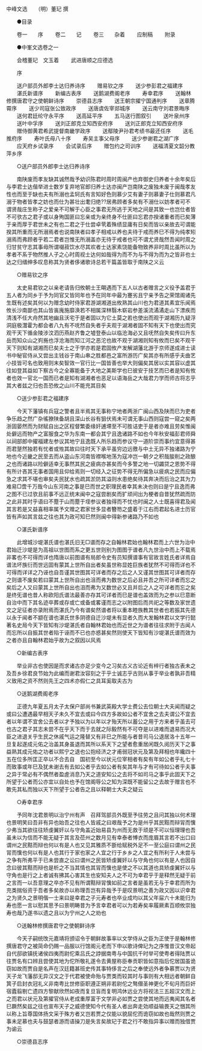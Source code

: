 <!-- { "loadSidebar": true } -->
中峰文选　　（明）董玘 撰 

　　●目录 

　　卷一　　序 
　　卷二　　记 
　　卷三　　杂着 
　　应制稿 
　　附录 

　　●中峯文选卷之一 

　　会稽董玘　文玉着 
　　武进唐顺之应德选 

　　序 

　　送户部员外郎李士达归养诗序 
　　赠易钦之序 
　　送少参彭君之福建序 
　　湛氏新谱序 
　　新编古表序 
　　送鹅湖费阁老序 
　　寿幸君序 
　　送翰林修撰唐君守之使朝鲜诗序 
　　崇德县志序 
　　送王朝宗擢宁国通判序 
　　送章腾霄序 
　　送少司寇张公致政序 
　　送唐虞佐宰郯城序 
　　送云南守刘君景晦序 
　　送何君廷纶守永平序 
　　送高延平序 
　　五马送行图叙引 
　　送叶泉州序 
　　送叶中孚序 
　　送刘正郎克立知西安府序 
　　送刘正郎克立知西安府序 
　　赠侍御黄君希武提督南畿学政序 
　　送鄢陵尹孙君考绩书最还任序 
　　送毛推府序 
　　寿叶氏母八十序 
　　寿吴主事父母序 
　　送少参谢君之湖广序 
　　应天府乡试录序 
　　会试录后序 
　　赠包约之司训序 
　　送福清夏文韶分教萍乡序 

　　○送户部员外郎李士达归养诗序 

　　南陕废而孝友缺其诚然哉予幼识陈君时周时周闽产也弃御史归养者十余年矣后与李君士达偕举进士数岁复弃地官郎归养士达亦闽产岂南陕之废独未废于闽哉孝友性也而至于缺也夫有所溺也孟轲氏有言知好色则慕少艾有妻子则慕妻子仕则慕君凡溺于物者皆孝之妨也而仕为甚壮出耄归绝??居弗顾者多矣有不溺仕以妨孝者可不谓贤哉庄生称子之爱亲不可解于心臣之事君无所逃于天地之间是其致一也岂仕者皆不可欤古之君子或以身殉国匪曰忘亲或为亲终身不仕匪曰忘君亦揆诸重者而已矣薄于亲而厚于君世未之有也二君之于仕尝卓茕着殊绩显庸有日矣而皆以亲故去可谓能揆其所重而无所溺焉者也说南陕者曰孝子相戒以养也夫待于戒而养巳不得为纯孝矧溺焉而弗顾者乎若二君者岂惟无所溺盖亦无待于戒者也可不谓尤贤哉然吾闻时周之归甘贫守志其事毋所谓啜菽饮水尽其欢者士达家素饶能备物致养非时周比虽所以为孝者不系于物然推人子之心时周视士达何如哉得为而不为与不得为而为之皆非也士达之归缙绅多叹息称其为贤者侈诸歌诗总若干篇盖皆取于南陕之义云 

　　○赠易钦之序 

　　太史易君钦之以亲老请告归攸朝士王朙遇而下五人以古者赠言之义役予盖君于五人者为同乡于予为同官又皆同年也予在同年中最为蹇劣且宁亲予告之荣馆阁诸先生既有述矣其何以为赠念幼时侍家君游湖湘道出攸熟其山川也为君道其素宜乐闻焉攸长沙南鄙也其山皆嵔廆施靡涣若不相属深林翳木崭岩参差溪流潏潏走山下漂疾而清浅不任大舟然其地幽且沃宅于是者固以为它土莫之若也使出而观于湖湘历九疑浮洞庭极灊霍为都会者八九有不呒然自失者乎夫观于湖湘者固不知有天下也使出而究观干天下循金陵涉汶泗历燕赵齐鲁之墟登泰山以临沧海必又且呒然自失矣传曰升东岳而知众山之峛崺也浮沧海而知江河之恶沱也故不观于湖湘则知有攸而巳矣不观干天下则知有湖湘而巳矣夫士之于学亦若是君固攸产发解湖藩北游于京师遂成进士读书中秘官侍从又尝出主钱谷于南山串之胜都邑之富所游历广矣其亦有所感乎夫曲艺小技皆可名也致用则末矣智效一官行比一国皆善也举大则偏矣其居以实其容以虚其往如登其益如下察古今之全寡能备于大地之美斯学也巳彼安于技艺而巳者是知有攸者也效一官北一国而已者是知有湖湘者也恶足以语海岳之大哉君力学而师古将志乎其大者兹之归也吾恐攸之山川不能充其目矣 

　　○送少参彭君之福建序 

　　今天下藩镇有兵寇之警者且半焉其无事称宁地者两浙广闽山西及陕而巳为吏者争乐趋之然广杂徭獠陕备胡且深山长谷有狙伏焉未可谓无事山西则寇尝一窥之矣两浙固晏然而为财赋自出之区程督繁委缘奸逋墆至不可胜诘吏于是者亦难且劳矣惟闽处僻远而物产之富服食之华为东南一都会其宁且逸诸路不如也今年秋安福彭君师舜以祠部郎中擢福建左参议其地宁且逸既人所乐趋而参议守一道阶崇而事约宜意得甚而君蹵然独若有忧者或恠其故曰往时天下承平虽穷边远徼与中土无异不独诸路为宁地也今近畿之民至去而从盗山东河南皆襟喉地荡为寇冲岂一朝夕之积哉朘削之政酿之也而诸路以险僻适幸无事然其民之疲病亦甚矣而今多警之地一切蠲贷之恩势不得有所计吝其无事者国用且仰给焉则一切经入之征势不得无所偏急以疲病之民而应偏急之求其不堪也审矣夫民犹水也疏其淤防其溢则水患绝矣待其奔决而后治之其为力难易□啻千万哉今山东河南之事是巳而世之职理民者幸其未决也则曰是宁且逸而弗之图不已过欤且前事不远正统末闽中之寇尝剧矣而犷顽间出为梗者自昔犹然疏而防之此非其时乎语曰不蹷于山而蹷于垤参议者独得而不忧也时闽之人士既喜得君及闻其言若是又益喜相率属予文赠之君家世多显者簪笏之盛着于江右而君起名进士历官皆有声如其言兹之往也其为政可知巳然则闽中得新参诸路乃不如也 

　　○湛氏新谱序 

　　此增城沙堤湛氏谱也湛氏旧无□谱而存之自翰林君始也翰林君而上六世为治中君始迁沙堤是为高祖以世图而系之更五世则别为图图于谱者凡九世治中而上不载焉非畧也不可得而详也隋唐以前图谱有局郎令史有员知撰谱事有官故言姓氏者详焉自谱法坏族衍而世远固有蒙其上世所自出者矣虽世称显姓巨族者犹然不可得而详也不可得而详详之乃诬也自吾谨其世图其可详者而存之后之人又谨其世图其可详者而存之则谱不废矣若曰蒙其上世所自出也沮而弗为数世之后必且并吾之所可详者而忘之矣后之人又曰蒙其上世所自出也沮而弗为又数世必又且并后之人之可详者而忘之矣是终旡谱也昔人称欧阳氏谱法最善亦存其可详者而巳是谱也盖效而为之参以巳意断自治中而下其名迹卒葬或存或亡或备或畧谨而志之以附图后而共祀之等数及家世遗文之足征者亦录附焉而湛氏乃今有谱矣然谱者将以重本睦族教其世者也若振其先德以永于闻者不颛在谱也湛氏世多阴德自迁沙堤未有显者久而大发翰林君以文学行懿著名史局今天下皆知有沙堤湛氏者自翰林君始也而近世之为谱者往往求附于古闻人而忘所以自振其世者陷于诬而不已也亦惑甚矣然则使天下皆知有沙堤湛氏谱而效为之者亦且自翰林君始乎故为之叙因以风焉 

　　○新编古表序 

　　举业非古也使因是而求诸古亦足少变今之习矣古义古论近有梓行者独古表未之及吾乡徐君良节始为此编而谢君汝容刻之于乎士诚志乎古则从事于举业者孰非吾精义致用之资不然则先王之四术亦假仁之具耳奚取夫古为 

　　○送鹅湖费阁老序 

　　正德九年夏五月太子太保户部尚书兼武英殿大学士费公去位朝士大夫闻而疑之或曰公遭遇最早相天子未久不宜去或曰今四方多故如公者不宜舍之去夫谓公不宜去者以年谓不宜舍公去者以才予独以为以年以才殆天所以蓄公之用于方来者乎虽去可也古之君子其志未尝不在乎天下而于去就之际毅然有不可夺是以进难而退易而况大臣之进退关乎生民之休戚气运之隆替又有非巳之所能与者昔司马公退居洛十五年一旦复起遂成元佑之治盖其身虽退而其所以系天下之望者愈重居闲既久阅历天下之事益熟其成元佑之功者以熙宁之退也公抱经济之才甫弱冠状元及第及拜相也年纔四十五在位多所匡正卒以不合去自　国初至今以状元位宰相者有矣有年如公者乎礼七十而致事或年巳及犹未谢去有去如公者乎去如公者有矣其年与才有可待如公者乎夫事之异于常必有不偶然者盈虗消息乃天之道安知公之去将不如司马之事乎此固天下之所望于公者而公亦宜以自处也予在馆阁辱公之知为深既不能留公之去故于赠言也不敢先其私而独以天下所望于公者告之且以释朝士大夫之疑云 

　　○寿幸君序 

　　予同年沈君景明以治宁州有声　召拜驾部员外既至予往劳之且问其独以何术理也景明笑曰吾非有异也始吾之往也人皆戚之曰艰哉予之为是州乎其民黠而辩冐而懻少弗当其欲往往矫虔翼奸以与守角盖近始易县为州而无救于顽是不可以恒理理也吾虽未以为信而不能无疑于其言及莅州之数月见有幸泰者愽衣而庞眉其言若不出口曰谓州之民黠而辩也何以有是人也又见其雅质不斵给赋税外足不一至公庭曰谓州之民冐而懻也何以有是人也其行于家也家之人宜之行于乡乡之人宜之有所利于人未尝与之争有所弗平于已未尝直之讼曰谓州之民皆矫虔翼奸以与守角也何以有是人也因自念曰彼其黠而辩也是析之不当其情也其冐而懻也是使之不以其道也具矫虔翼奸以与守角也是行之上者诚有拂其心害其生也安知夫人之不可为幸君乎于是释然无疑于前之言而一以吾意理之卒亦不见有所谓黠辩冐懻如前之言者是虽若无与于幸君而所为充类揣俗资于吾者多矣故亦以称理吾岂有异哉予于是叹景明之善为政又因以识幸君之为贤久之景明偕一士来曰是幸君之子元寿者也卒业成均以其父年屇六十未能归为寿也愿一言以慰其思予曰景明畴昔为予言幸君者可以为若寿矣率履厥素百顺攸崇独寿也哉乃遂书以遗之且以为宁州之人之劝也 

　　○送翰林修撰唐君守之使朝鲜诗序 

　　今天子嗣统攺元嘉靖将颁诏令于朝鲜故事率以文学侍从之臣为正使于是翰林修撰唐君守之被简命仍赐一品服以行馆阁元老而下申以歌诗俾玘为之序惟昔汉文帝起自代邸欲镇抚诸侯四夷而尉佗乘吕氏之誖据南粤与中国抗千时举可使粤者得陆贾以往贾名有口辨且尝使其地为佗所敬礼遂令去黄屋称臣奉贡职皆如意指后佗居国虽诡窃如故而贾自是名声在汉廷籍甚班史传其事特侈言之后之奉使远外者争慕贾以为贤天子龙飞藩邸无异汉文之于代君被使命殆与贾类而较其时与事则有大相远者朝鲜自箕子启封衣冠礼义非南粤比世修臣职遵正朔非若尉佗之骜僣圣神更化不旬月而巨奸宿蠹翦剔亡遗四方黎献欣然如夜而复旦盲而复明鸿休远业方将视法三五超汉文而上之而君以状元及第擢官侍从老成重厚富于文学非必如贾之尝使其地而远夷闻其名者巳蹶然矣兹之往也宣布天子之威德使知今代有圣人者出奔走効顺益输畏天之悃其所以称上旨尊国体扬文采于殊方者又岂若贾之仅能以貌屈佗而诡窃如故也哉然则贾之事未足慕也夫与鼓瑟者游而语操刀是失言矣故玘于君之行不敢指异事以赠而独借贾为谕云 

　　○崇德县志序 

